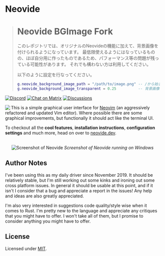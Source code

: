 # Neovide

> # Neovide BGImage Fork
> 
> このレポジトリでは、オリジナルのNeovideの機能に加えて、背景画像を付けられるようになっています。
> 最低限使えるようにはなっているものの、ほぼ自分用に作ったものであるため、パフォーマンス等の問題が残っている可能性があります。
> それでも構わない方は利用してください。
>
> 以下のように設定を行なってください。
> ```lua
> g.neovide_background_image_path = "/path/to/image.png" -- /から始まるフルパス。JPEGなど、基本的なファイルなら指定可能です。
> g.neovide_background_image_transparent = 0.25          -- 背景画像の濃度。デフォルトで0.25です。
> ```

[![Discord](https://badgen.net/badge/icon/discord?icon=discord&label)](https://discord.gg/SjFpZdQys6) [![Chat on Matrix](https://matrix.to/img/matrix-badge.svg)](https://matrix.to/#/#neovide_community:gitter.im) [![Discussions](https://img.shields.io/badge/GitHub-Discussions-green?logo=github)](https://github.com/neovide/neovide/discussions)

<img align="left" src="website/docs/assets/neovide-128x128.png">

This is a simple graphical user interface for [Neovim](https://github.com/neovim/neovim) (an
aggressively refactored and updated Vim editor). Where possible there are some graphical
improvements, but functionally it should act like the terminal UI.

To checkout all the **cool features**, **installation instructions**, **configuration settings** and
much more, head on over to [neovide.dev](https://neovide.dev).

<br>

<div align="center">
    <img src="website/docs/assets/BasicScreenCap.png" alt="Screenshot of Neovide">
    <em>Screenshot of Neovide running on Windows</em>
</div>

## Author Notes

I've been using this as my daily driver since November 2019. It should be relatively stable, but I'm
still working out some kinks and ironing out some cross platform issues. In general it should be
usable at this point, and if it isn't I consider that a bug and appreciate a report in the issues!
Any help and ideas are also greatly appreciated.

I'm also very interested in suggestions code quality/style wise when it comes to Rust. I'm pretty
new to the language and appreciate any critiques that you might have to offer. I won't take all of
them, but I promise to consider anything you might have to offer.

## License

Licensed under [MIT](./LICENSE).
